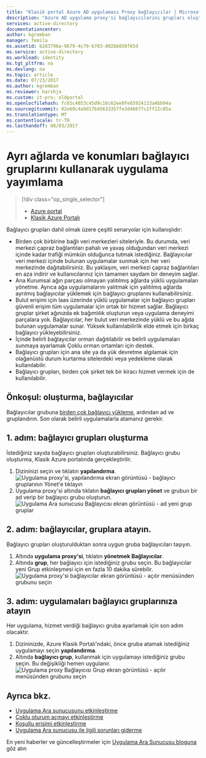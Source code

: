 ```yaml
---
title: "Klasik portal Azure AD uygulaması Proxy bağlayıcılar | Microsoft Docs"
description: "Azure AD uygulama proxy'si bağlayıcılarını grupları oluşturmak ve yönetmek nasıl ele alınmaktadır."
services: active-directory
documentationcenter: 
author: kgremban
manager: femila
ms.assetid: b283796a-9679-4c79-b703-802bb850f65d
ms.service: active-directory
ms.workload: identity
ms.tgt_pltfrm: na
ms.devlang: na
ms.topic: article
ms.date: 07/23/2017
ms.author: kgremban
ms.reviewer: harshja
ms.custom: it-pro; oldportal
ms.openlocfilehash: fc65c4053c45d9c16c62ee0fe65924133a4bb94a
ms.sourcegitcommit: 02e69c4a9d17645633357fe3d46677c2ff22c85a
ms.translationtype: MT
ms.contentlocale: tr-TR
ms.lasthandoff: 08/03/2017
---
```

# <a name="publish-applications-on-separate-networks-and-locations-using-connector-groups"></a>Ayrı ağlarda ve konumları bağlayıcı gruplarını kullanarak uygulama yayımlama
> [!div class="op_single_selector"]
> * [Azure portal](active-directory-application-proxy-connectors-azure-portal.md)
> * [Klasik Azure Portalı](active-directory-application-proxy-connectors.md)
>
>

Bağlayıcı grupları dahil olmak üzere çeşitli senaryolar için kullanışlıdır:

* Birden çok birbirine bağlı veri merkezleri siteleriyle. Bu durumda, veri merkezi çapraz bağlantıları pahalı ve yavaş olduğundan veri merkezi içinde kadar trafiği mümkün olduğunca tutmak istediğiniz. Bağlayıcılar veri merkezi içinde bulunan uygulamalar sunmak için her veri merkezinde dağıtabilirsiniz. Bu yaklaşım, veri merkezi çapraz bağlantıları en aza indirir ve kullanıcılarınız için tamamen saydam bir deneyim sağlar.
* Ana Kurumsal ağın parçası olmayan yalıtılmış ağlarda yüklü uygulamaları yönetme. Ayrıca ağa uygulamalarını yalıtmak için yalıtılmış ağlarda ayrılmış bağlayıcılar yüklemek için bağlayıcı gruplarını kullanabilirsiniz.
* Bulut erişimi için Iaas üzerinde yüklü uygulamalar için bağlayıcı grupları güvenli erişim tüm uygulamalar için ortak bir hizmet sağlar. Bağlayıcı gruplar şirket ağınızda ek bağımlılık oluşturun veya uygulama deneyimi parçalara yok. Bağlayıcılar, her bulut veri merkezinde yüklü ve bu ağda bulunan uygulamalar sunar. Yüksek kullanılabilirlik elde etmek için birkaç bağlayıcı yükleyebilirsiniz.
* İçinde belirli bağlayıcılar orman dağıtılabilir ve belirli uygulamaları sunmaya ayarlamak Çoklu orman ortamları için destek.
* Bağlayıcı grupları için ana site ya da yük devretme algılamak için olağanüstü durum kurtarma sitelerdeki veya yedekleme olarak kullanılabilir.
* Bağlayıcı grupları, birden çok şirket tek bir kiracı hizmet vermek için de kullanılabilir.

## <a name="prerequisite-create-your-connectors"></a>Önkoşul: oluşturma, bağlayıcılar
Bağlayıcılar grubuna [birden çok bağlayıcı yükleme](active-directory-application-proxy-enable.md), ardından ad ve gruplandırın. Son olarak belirli uygulamalarla atamanız gerekir.

## <a name="step-1-create-connector-groups"></a>1. adım: bağlayıcı grupları oluşturma
İstediğiniz sayıda bağlayıcı grupları oluşturabilirsiniz. Bağlayıcı grubu oluşturma, Klasik Azure portalında gerçekleştirilir.

1. Dizininizi seçin ve tıklatın **yapılandırma**.  
    ![Uygulama proxy'si, yapılandırma ekran görüntüsü - bağlayıcı gruplarının Yönet'e tıklayın](./media/active-directory-application-proxy-connectors/app_proxy_connectors_creategroup.png)
2. Uygulama proxy'si altında tıklatın **bağlayıcı grupları yönet** ve grubun bir ad verip bir bağlayıcı grubu oluşturun.  
    ![Uygulama Ara sunucusu Bağlayıcısı ekran görüntüsü - ad yeni grup gruplar](./media/active-directory-application-proxy-connectors/app_proxy_connectors_namegroup.png)

## <a name="step-2-assign-connectors-to-your-groups"></a>2. adım: bağlayıcılar, gruplara atayın.
Bağlayıcı grupları oluşturulduktan sonra uygun gruba bağlayıcıları taşıyın.

1. Altında **uygulama proxy'si**, tıklatın **yönetmek Bağlayıcılar**.
2. Altında **grup**, her bağlayıcı için istediğiniz grubu seçin. Bu bağlayıcılar yeni Grup etkinleşmesi için en fazla 10 dakika sürebilir.  
    ![Uygulama proxy'si bağlayıcılar ekran görüntüsü - açılır menüsünden grubunu seçin](./media/active-directory-application-proxy-connectors/app_proxy_connectors_connectorlist.png)

## <a name="step-3-assign-applications-to-your-connector-groups"></a>3. adım: uygulamaları bağlayıcı gruplarınıza atayın
Her uygulama, hizmet verdiği bağlayıcı gruba ayarlamak için son adım olacaktır.

1. Dizininizde, Azure Klasik Portalı'ndaki, önce gruba atamak istediğiniz uygulamayı seçin **yapılandırma**.
2. Altında **bağlayıcı grup**, kullanmak için uygulamayı istediğiniz grubu seçin. Bu değişikliği hemen uygulanır.  
    ![Uygulama proxy Bağlayıcısı Grup ekran görüntüsü - açılır menüsünden grubunu seçin](./media/active-directory-application-proxy-connectors/app_proxy_connectors_newgroup.png)

## <a name="see-also"></a>Ayrıca bkz.
* [Uygulama Ara sunucusunu etkinleştirme](active-directory-application-proxy-enable.md)
* [Çoklu oturum açmayı etkinleştirme](active-directory-application-proxy-sso-using-kcd.md)
* [Koşullu erişimi etkinleştirme](active-directory-application-proxy-conditional-access.md)
* [Uygulama Ara sunucusu ile ilgili sorunları giderme](active-directory-application-proxy-troubleshoot.md)

En yeni haberler ve güncelleştirmeler için [Uygulama Ara Sunucusu bloguna](http://blogs.technet.com/b/applicationproxyblog/) göz atın

